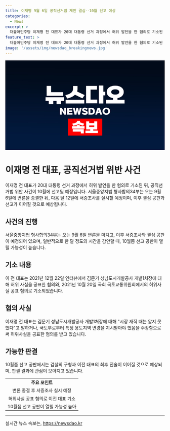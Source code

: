 ```yaml
---
title: 이재명 9월 6일 공직선거법 재판 결심‥10월 선고 예상
categories:
  - News
excerpt: >
  더불어민주당 이재명 전 대표가 20대 대통령 선거 과정에서 허위 발언을 한 혐의로 기소된 공직선거법 사건이 오는 10월에 선고될 예정입니다. 서울중앙지법 형사합의34부는 9월 6일에 변론을 종결하고, 이후 1심 판결이 이뤄질 것으로 보입니다. 이 전 대표는 2021년에 허위 사실을 공표한 혐의를 받고 있으며, 해당 사건은 처음으로 1심이 종결되는 일입니다.
feature_text: >
  더불어민주당 이재명 전 대표가 20대 대통령 선거 과정에서 허위 발언을 한 혐의로 기소된 공직선거법 사건이 오는 10월에 선고될 예정입니다. 서울중앙지법 형사합의34부는 9월 6일에 변론을 종결하고, 이후 1심 판결이 이뤄질 것으로 보입니다. 이 전 대표는 2021년에 허위 사실을 공표한 혐의를 받고 있으며, 해당 사건은 처음으로 1심이 종결되는 일입니다.
image: '/assets/img/newsdao_breakingnews.jpg'
---
```


<p><img src="/assets/img/newsdao_breakingnews.jpg" alt="koreaapp 속보" /></p>

<h1>이재명 전 대표, 공직선거법 위반 사건</h1>

<p data-ke-size="size16">이재명 전 대표가 20대 대통령 선거 과정에서 허위 발언을 한 혐의로 기소된 뒤, 공직선거법 위반 사건이 10월에 선고될 예정입니다. 서울중앙지법 형사합의34부는 오는 9월 6일에 변론을 종결한 뒤, 다음 달 12일에 서증조사를 실시할 예정이며, 이후 결심 공판과 선고가 이어질 것으로 예상됩니다.</p>

<h2 data-ke-size="size26">사건의 진행</h2>

<p data-ke-size="size16">서울중앙지법 형사합의34부는 오는 9월 6일 변론을 마치고, 이후 서증조사와 결심 공판이 예정되어 있으며, 일반적으로 한 달 정도의 시간을 감안할 때, 10월쯤 선고 공판이 열릴 가능성이 높습니다.</p>

<h2 data-ke-size="size26">기소 내용</h2>

<p data-ke-size="size16">이 전 대표는 2021년 12월 22일 인터뷰에서 김문기 성남도시개발공사 개발1처장에 대해 허위 사실을 공표한 혐의와, 2021년 10월 20일 국회 국토교통위원회에서의 허위사실 공표 혐의로 기소되었습니다.</p>

<h2 data-ke-size="size26">혐의 사실</h2>

<p data-ke-size="size16">이재명 전 대표는 김문기 성남도시개발공사 개발1처장에 대해 "시장 재직 때는 알지 못했다"고 말하거나, 국토부로부터 특정 용도지역 변경을 지시받아야 했음을 주장함으로써 허위사실을 공표한 혐의를 받고 있습니다.</p>

<h2 data-ke-size="size26">가능한 판결</h2>

<p data-ke-size="size16">10월쯤 선고 공판에서는 검찰의 구형과 이전 대표의 최후 진술이 이어질 것으로 예상되며, 판결 결과에 관심이 모아지고 있습니다.</p>

<table>
  <tr>
    <td style="text-align: center; height: 17px;"><b>주요 포인트</b></td>
  </tr>
  <tr>
    <td style="text-align: center; height: 17px;">변론 종결 후 서증조사 실시 예정</td>
  </tr>
  <tr>
    <td style="text-align: center; height: 17px;">허위사실 공표 혐의로 이전 대표 기소</td>
  </tr>
  <tr>
    <td style="text-align: center; height: 17px;">10월쯤 선고 공판이 열릴 가능성 높아</td>
  </tr>
</table>

<hr>
실시간 뉴스 속보는, <a href="https://newsdao.kr" rel="dofollow">https://newsdao.kr</a>


